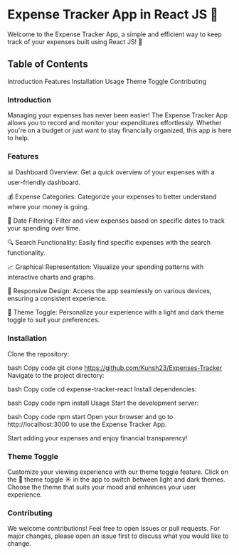 # Expense Tracker App in React JS 💸
Welcome to the Expense Tracker App, a simple and efficient way to keep track of your expenses built using React JS! 🚀

## Table of Contents
Introduction
Features
Installation
Usage
Theme Toggle
Contributing

### Introduction
Managing your expenses has never been easier! The Expense Tracker App allows you to record and monitor your expenditures effortlessly. Whether you're on a budget or just want to stay financially organized, this app is here to help.

### Features
📊 Dashboard Overview: Get a quick overview of your expenses with a user-friendly dashboard.

💰 Expense Categories: Categorize your expenses to better understand where your money is going.

📅 Date Filtering: Filter and view expenses based on specific dates to track your spending over time.

🔍 Search Functionality: Easily find specific expenses with the search functionality.

📈 Graphical Representation: Visualize your spending patterns with interactive charts and graphs.

📱 Responsive Design: Access the app seamlessly on various devices, ensuring a consistent experience.

🎨 Theme Toggle: Personalize your experience with a light and dark theme toggle to suit your preferences.

### Installation
Clone the repository:

bash
Copy code
git clone https://github.com/Kunsh23/Expenses-Tracker
Navigate to the project directory:

bash
Copy code
cd expense-tracker-react
Install dependencies:

bash
Copy code
npm install
Usage
Start the development server:

bash
Copy code
npm start
Open your browser and go to http://localhost:3000 to use the Expense Tracker App.

Start adding your expenses and enjoy financial transparency!

### Theme Toggle
Customize your viewing experience with our theme toggle feature. Click on the 🌙 theme toggle ☀️ in the app to switch between light and dark themes. Choose the theme that suits your mood and enhances your user experience.

### Contributing
We welcome contributions! Feel free to open issues or pull requests. For major changes, please open an issue first to discuss what you would like to change.
